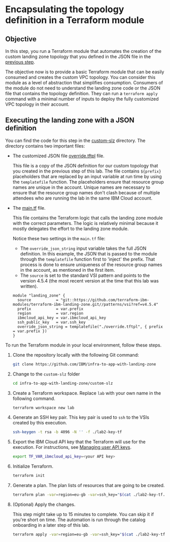 # Encapsulating the topology definition in a Terraform module

## Objective

In this step, you run a Terraform module that automates the creation of the custom landing zone topology that you defined in the JSON file in the [previous step](./10-customizing.md).

The objective now is to provide a basic Terraform module that can be easily consumed and creates the custom VPC topology. You can consider this module as a level of abstraction that simplifies consumption. Consumers of the module do not need to understand the landing zone code or the JSON file that contains the topology definition. They can run a `terraform apply` command with a minimal number of inputs to deploy the fully customized VPC topology in their account.

## Executing the landing zone with a JSON definition

You can find the code for this step in the [custom-slz](https://github.com/IBM/infra-to-app-with-landing-zone/tree/main/custom-slz) directory. The directory contains two important files:
- The customized JSON file [override.tftpl](https://github.com/IBM/infra-to-app-with-landing-zone/blob/main/custom-slz/override.tftpl) file.

    This file is a copy of the JSON definition for our custom topology that you created in the previous step of this lab. The file contains `${prefix}` placeholders that are replaced by an input variable at run time by using the `templatefile` function. The placeholders ensure that resource group names are unique in the account. Unique names are necessary to ensure that the resource group names don't clash because of multiple attendees who are running the lab in the same IBM Cloud account.
- The [main.tf](https://github.com/IBM/infra-to-app-with-landing-zone/blob/main/custom-slz/main.tf) file.

    This file contains the Terraform logic that calls the landing zone module with the correct parameters. The logic is relatively minimal because it mostly delegates the effort to the landing zone module.

    Notice these two settings in the `main.tf` file:

    - The `override_json_string` input variable takes the full JSON definition. In this example, the JSON that is passed to the module through the `templatefile` function first to 'inject' the prefix. That process is done to ensure uniqueness of the resource group names in the account, as mentioned in the first item.
    - The `source` is set to the standard VSI pattern and points to the version 4.5.4 (the most recent version at the time that this lab was written).

    ```hcl
    module "landing_zone" {
      source           = "git::https://github.com/terraform-ibm-modules/terraform-ibm-landing-zone.git//patterns/vsi?ref=v4.5.4"
      prefix           = var.prefix
      region           = var.region
      ibmcloud_api_key = var.ibmcloud_api_key
      ssh_public_key   = var.ssh_key
      override_json_string = templatefile("./override.tftpl", { prefix = var.prefix })
    }
    ```

To run the Terraform module in your local environment, follow these steps.

1.  Clone the repository locally with the following Git command:

    ```sh
    git clone https://github.com/IBM/infra-to-app-with-landing-zone
    ```

2.  Change to the `custom-slz` folder

    ```sh
    cd infra-to-app-with-landing-zone/custom-slz
    ```

3.  Create a Terraform workspace. Replace `lab` with your own name in the following command.

    ```sh
    terraform workspace new lab
    ```

4.  Generate an SSH key pair. This key pair is used to `ssh` to the VSIs created by this execution.

    ```sh
    ssh-keygen -t rsa -b 4096 -N '' -f ./lab2-key-tf
    ```

5.  Export the IBM Cloud API key that the Terraform will use for the execution. For instructions, see [Managing user API keys](https://cloud.ibm.com/docs/account?topic=account-userapikey&interface=ui).

    ```sh
    export TF_VAR_ibmcloud_api_key=<your API key>
    ```

6.  Initialize Terraform.

    ```sh
    terraform init
    ```

7.  Generate a plan. The plan lists of resources that are going to be created.

    ```sh
    terraform plan -var=region=eu-gb -var=ssh_key="$(cat ./lab2-key-tf.pub)" -var=prefix=lab-prefix
    ```

8.  (Optional) Apply the changes.

    This step might take up to 15 minutes to complete. You can skip it if you're short on time. The automation is run through the catalog onboarding in a later step of this lab.

    ```sh
    terraform apply -var=region=eu-gb -var=ssh_key="$(cat ./lab2-key-tf.pub)" -var=prefix=lab-prefix
    ```
